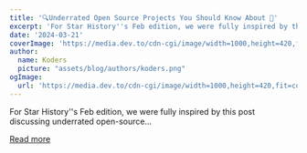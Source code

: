```yaml
---
title: '🔍Underrated Open Source Projects You Should Know About 🧠'
excerpt: 'For Star History''s Feb edition, we were fully inspired by this post discussing underrated open-source...'
date: '2024-03-21'
coverImage: 'https://media.dev.to/cdn-cgi/image/width=1000,height=420,fit=cover,gravity=auto,format=auto/https%3A%2F%2Fdev-to-uploads.s3.amazonaws.com%2Fuploads%2Farticles%2Fis8zcmsr3g71snz4licu.png'
author:
  name: Koders
  picture: "assets/blog/authors/koders.png"
ogImage:
  url: 'https://media.dev.to/cdn-cgi/image/width=1000,height=420,fit=cover,gravity=auto,format=auto/https%3A%2F%2Fdev-to-uploads.s3.amazonaws.com%2Fuploads%2Farticles%2Fis8zcmsr3g71snz4licu.png'
---
```


For Star History''s Feb edition, we were fully inspired by this post discussing underrated open-source...

[Read more](https://dev.to/milasuperstar/underrated-open-source-projects-you-should-know-about-4ne9)
